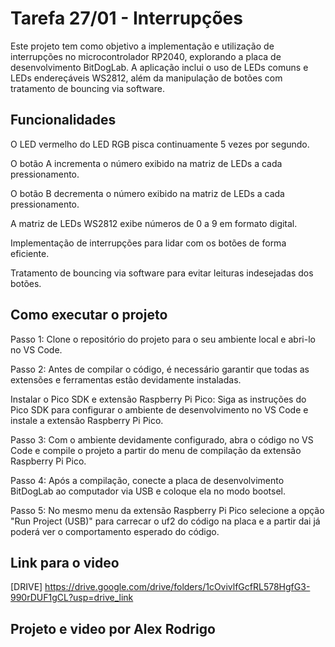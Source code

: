 # Tarefa 27/01 - Interrupções 

Este projeto tem como objetivo a implementação e utilização de interrupções no microcontrolador RP2040, explorando a placa de desenvolvimento BitDogLab. A aplicação inclui o uso de LEDs comuns e LEDs endereçáveis WS2812, além da manipulação de botões com tratamento de bouncing via software.

## Funcionalidades

O LED vermelho do LED RGB pisca continuamente 5 vezes por segundo.

O botão A incrementa o número exibido na matriz de LEDs a cada pressionamento.

O botão B decrementa o número exibido na matriz de LEDs a cada pressionamento.

A matriz de LEDs WS2812 exibe números de 0 a 9 em formato digital.

Implementação de interrupções para lidar com os botões de forma eficiente.

Tratamento de bouncing via software para evitar leituras indesejadas dos botões.

## Como executar o projeto

Passo 1: Clone o repositório do projeto para o seu ambiente local e abri-lo no VS Code.

Passo 2: Antes de compilar o código, é necessário garantir que todas as extensões e ferramentas estão devidamente instaladas.

Instalar o Pico SDK e extensão Raspberry Pi Pico: Siga as instruções do Pico SDK para configurar o ambiente de desenvolvimento no VS Code e instale a extensão Raspberry Pi Pico.

Passo 3: Com o ambiente devidamente configurado, abra o código no VS Code e compile o projeto a partir do menu de compilação da extensão Raspberry Pi Pico.

Passo 4: Após a compilação, conecte a placa de desenvolvimento BitDogLab ao computador via USB e coloque ela no modo bootsel.

Passo 5: No mesmo menu da extensão Raspberry Pi Pico selecione a opção "Run Project (USB)" para carrecar o uf2 do código na placa e a partir dai já poderá ver o comportamento esperado do código.


## Link para o video 

[DRIVE] https://drive.google.com/drive/folders/1cOvivlfGcfRL578HgfG3-990rDUF1gCL?usp=drive_link

## Projeto e video por Alex Rodrigo 
